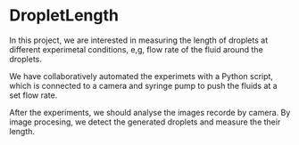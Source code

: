 # DropletLength
In this project, we are interested in measuring the length of droplets at different experimetal conditions, e,g, flow rate of the fluid around the droplets.

We have collaboratively automated the experimets with a Python script, which is connected to a camera and syringe pump to push the fluids at a set flow rate. 

After the experiments, we should analyse the images recorde by camera. By image procesing, we detect the generated droplets and measure the their length. 
